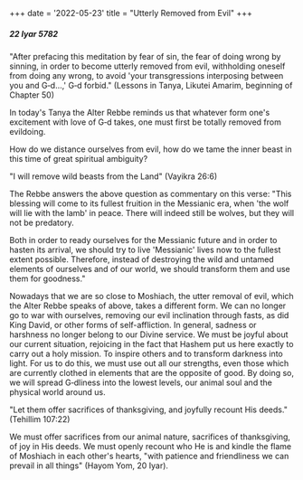 +++
date = '2022-05-23'
title = "Utterly Removed from Evil"
+++

##### 22 Iyar 5782

"After prefacing this meditation by fear of sin, the fear of doing wrong by sinning, in order to become utterly removed from evil, withholding oneself from doing any wrong, to avoid 'your transgressions interposing between you and G‑d...,' G‑d forbid." (Lessons in Tanya, Likutei Amarim, beginning of Chapter 50)

In today's Tanya the Alter Rebbe reminds us that whatever form one's excitement with love of G‑d takes, one must first be totally removed from evildoing.

How do we distance ourselves from evil, how do we tame the inner beast in this time of great spiritual ambiguity?

"I will remove wild beasts from the Land" (Vayikra 26:6)

The Rebbe answers the above question as commentary on this verse: "This blessing will come to its fullest fruition in the Messianic era, when 'the wolf will lie with the lamb' in peace. There will indeed still be wolves, but they will not be predatory.

Both in order to ready ourselves for the Messianic future and in order to hasten its arrival, we should try to live 'Messianic' lives now to the fullest extent possible. Therefore, instead of destroying the wild and untamed elements of ourselves and of our world, we should transform them and use them for goodness."

Nowadays that we are so close to Moshiach, the utter removal of evil, which the Alter Rebbe speaks of above, takes a different form. We can no longer go to war with ourselves, removing our evil inclination through fasts, as did King David, or other forms of self-affliction. In general, sadness or harshness no longer belong to our Divine service. We must be joyful about our current situation, rejoicing in the fact that Hashem put us here exactly to carry out a holy mission. To inspire others and to transform darkness into light. For us to do this, we must use out all our strengths, even those which are currently clothed in elements that are the opposite of good. By doing so, we will spread G‑dliness into the lowest levels, our animal soul and the physical world around us.

"Let them offer sacrifices of thanksgiving, and joyfully recount His deeds." (Tehillim 107:22)

We must offer sacrifices from our animal nature, sacrifices of thanksgiving, of joy in His deeds. We must openly recount who He is and kindle the flame of Moshiach in each other's hearts, "with patience and friendliness we can prevail in all things" (Hayom Yom, 20 Iyar).
